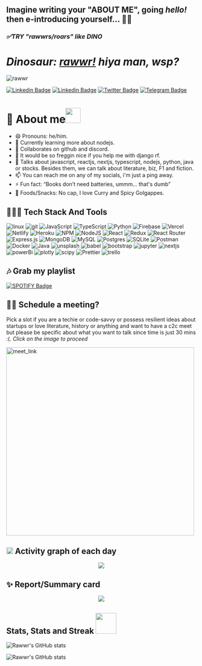 <h2 class="lead">
        Imagine writing your "ABOUT ME", going <em>hello!</em> then e-introducing yourself... 🤦‍♀️
      </h2>

### <i>✅TRY "rawwrs/roars" like DINO </i>

# <em>Dinosaur: **[rawwr!](https://github.com/rawwr-cmd)** hiya man, wsp?</em>

<p align='left'><img src="https://komarev.com/ghpvc/?username=rawwr-cmd&style=for-the-badge" alt='rawwr'></p>


[![Linkedin Badge](https://img.shields.io/badge/Discord-5865F2?style=flat-square&logo=Discord&logoColor=white)](https://discord.gg/tpjDwEzgPm)
[![Linkedin Badge](https://img.shields.io/badge/-LinkedIn-0e76a8?style=flat-square&logo=Linkedin&logoColor=white)](https://linkedin.com/in/rawwr/)
[![Twitter Badge](https://img.shields.io/badge/-Twitter-00acee?style=flat-square&logo=Twitter&logoColor=white)](https://twitter.com/wtf_rawwr)
[![Telegram Badge](https://img.shields.io/badge/-Telegram-0088cc?style=flat-square&logo=Telegram&logoColor=white)](https://t.me/imrawwr)


# 💫 About me<img src="https://media0.giphy.com/media/l378ryVoDmMwKoSt2/giphy.gif" width="40">
- 😄 Pronouns: he/him.
- 🌱 Currently learning more about nodejs.
- 👯 Collaborates on github and discord.
- 🤔 It would be so freggin nice if you help me with django rf.
- 💬 Talks about javascript, reactjs, nextjs, typescript, nodejs, python, java or stocks. Besides them, we can talk about literature, biz, F1 and fiction. 
- 📫 You can reach me on any of my socials, i'm just a ping away.
- ⚡ Fun fact: “Books don’t need batteries, ummm... that's dumb”
- 🍛 Foods/Snacks: No cap, I love Curry and Spicy Golgappes.

## 👩🏼‍💻 Tech Stack And Tools
![linux](https://img.shields.io/badge/Linux-FCC624?style=for-the-badge&logo=linux&logoColor=black) ![git](https://img.shields.io/badge/GIT-E44C30?style=for-the-badge&logo=git&logoColor=white) ![JavaScript](https://img.shields.io/badge/javascript-%23323330.svg?style=for-the-badge&logo=javascript&logoColor=%23F7DF1E) ![TypeScript](https://img.shields.io/badge/typescript-%23007ACC.svg?style=for-the-badge&logo=typescript&logoColor=white) ![Python](https://img.shields.io/badge/python-3670A0?style=for-the-badge&logo=python&logoColor=ffdd54) ![Firebase](https://img.shields.io/badge/firebase-%23039BE5.svg?style=for-the-badge&logo=firebase) ![Vercel](https://img.shields.io/badge/vercel-%23000000.svg?style=for-the-badge&logo=vercel&logoColor=white) ![Netlify](https://img.shields.io/badge/netlify-%23000000.svg?style=for-the-badge&logo=netlify&logoColor=#00C7B7) ![Heroku](https://img.shields.io/badge/heroku-%23430098.svg?style=for-the-badge&logo=heroku&logoColor=white) ![NPM](https://img.shields.io/badge/NPM-%23000000.svg?style=for-the-badge&logo=npm&logoColor=white) ![NodeJS](https://img.shields.io/badge/node.js-6DA55F?style=for-the-badge&logo=node.js&logoColor=white) ![React](https://img.shields.io/badge/react-%2320232a.svg?style=for-the-badge&logo=react&logoColor=%2361DAFB) ![Redux](https://img.shields.io/badge/redux-%23593d88.svg?style=for-the-badge&logo=redux&logoColor=white) ![React Router](https://img.shields.io/badge/React_Router-CA4245?style=for-the-badge&logo=react-router&logoColor=white) ![Express.js](https://img.shields.io/badge/express.js-%23404d59.svg?style=for-the-badge&logo=express&logoColor=%2361DAFB) ![MongoDB](https://img.shields.io/badge/MongoDB-%234ea94b.svg?style=for-the-badge&logo=mongodb&logoColor=white) ![MySQL](https://img.shields.io/badge/mysql-%2300f.svg?style=for-the-badge&logo=mysql&logoColor=white) ![Postgres](https://img.shields.io/badge/postgres-%23316192.svg?style=for-the-badge&logo=postgresql&logoColor=white) ![SQLite](https://img.shields.io/badge/sqlite-%2307405e.svg?style=for-the-badge&logo=sqlite&logoColor=white) ![Postman](https://img.shields.io/badge/Postman-FF6C37?style=for-the-badge&logo=postman&logoColor=white) ![Docker](https://img.shields.io/badge/docker-%230db7ed.svg?style=for-the-badge&logo=docker&logoColor=white) ![Java](https://img.shields.io/badge/java-%23ED8B00.svg?style=for-the-badge&logo=java&logoColor=white) ![unsplash](https://img.shields.io/badge/Unsplash-000000?style=for-the-badge&logo=Unsplash&logoColor=white) ![babel](https://img.shields.io/badge/Babel-F9DC3E?style=for-the-badge&logo=babel&logoColor=white) ![bootstrap](https://img.shields.io/badge/Bootstrap-563D7C?style=for-the-badge&logo=bootstrap&logoColor=white) ![jupyter](https://img.shields.io/badge/Jupyter-F37626.svg?&style=for-the-badge&logo=Jupyter&logoColor=white) ![nextjs](https://img.shields.io/badge/next.js-000000?style=for-the-badge&logo=nextdotjs&logoColor=white) ![powerBi](https://img.shields.io/badge/PowerBI-F2C811?style=for-the-badge&logo=Power%20BI&logoColor=white) ![plotly](https://img.shields.io/badge/Plotly-239120?style=for-the-badge&logo=plotly&logoColor=white) ![scipy](https://img.shields.io/badge/SciPy-654FF0?style=for-the-badge&logo=SciPy&logoColor=white) ![Prettier](https://img.shields.io/badge/prettier-1A2C34?style=for-the-badge&logo=prettier&logoColor=F7BA3E) ![trello](https://img.shields.io/badge/Trello-0052CC?style=for-the-badge&logo=trello&logoColor=white) 

## 🎶 Grab my playlist
[![SPOTIFY Badge](https://img.shields.io/badge/Spotify-1ED760?&style=for-the-badge&logo=spotify&logoColor=white)](https://open.spotify.com/user/b0jfooyry2plndmhduq7o944h?si=01d8618a007c45ce)

## 🤝🏼 Schedule a meeting?
Pick a slot if you are a techie or code-savvy or possess resilient ideas about startups or love literature, history or anything and want to have a c2c meet but please be specific about what you want to talk since time is just 30 mins :(. <em>Click on the image to proceed</em>

<a href="https://calendly.com/rawwr/30min" target="_blank"><img width="498" alt="meet_link" src="https://user-images.githubusercontent.com/15426564/144297439-f530f383-e73e-41e0-9914-a9b7d3f432e5.png"></a>



## <img src='https://media4.giphy.com/media/PmdWKodlTy9dKJccrJ/giphy.gif?cid=ecf05e47fsqqgof31pr8emb4ifoa4ftrquenlq3f2bbpp9z4&rid=giphy.gif&ct=s' width="18" > Activity graph of each day

<p align="center">
	<img src="https://activity-graph.herokuapp.com/graph?username=rawwr-cmd&theme=minimal"/>
</p>

## ✨ Report/Summary card
<p align="center">
  <img src="https://github-profile-summary-cards.vercel.app/api/cards/profile-details?username=rawwr-cmd&theme=vue"/>
</p>

## Stats, Stats and Streak <img src='https://media4.giphy.com/media/l4FGwMO7epx7FEH8Q/giphy.gif?cid=ecf05e47iq8gl23iu3eoyajk2c0ak6hkrbiq7c25xd0khmsj&rid=giphy.gif&ct=s' width="55" >

![Rawwr's GitHub stats](https://github-readme-stats.vercel.app/api?username=rawwr-cmd&show_icons=true&theme=blue)

![Rawwr's GitHub stats](https://github-readme-streak-stats.herokuapp.com/?user=rawwr-cmd&theme=sea)

















